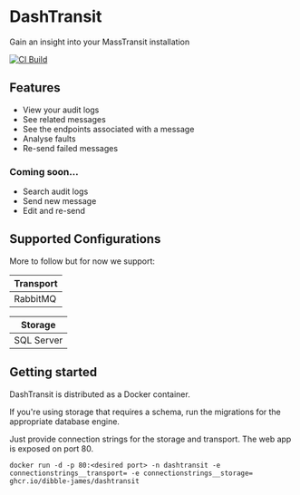 # DashTransit

Gain an insight into your MassTransit installation

[![CI Build](https://github.com/dibble-james/dashtransit/actions/workflows/ci.yml/badge.svg?branch=trunk)](https://github.com/dibble-james/dashtransit/actions/workflows/ci.yml)
## Features
- View your audit logs
- See related messages
- See the endpoints associated with a message
- Analyse faults
- Re-send failed messages

### Coming soon...
- Search audit logs
- Send new message
- Edit and re-send

## Supported Configurations
More to follow but for now we support:

| Transport |
| -- |
| RabbitMQ |

| Storage |
| -- |
| SQL Server |

## Getting started
DashTransit is distributed as a Docker container.

If you're using storage that requires a schema, run the migrations for the appropriate database engine.

Just provide connection strings for the storage and transport. The web app is exposed on port 80.

```
docker run -d -p 80:<desired port> -n dashtransit -e connectionstrings__transport= -e connectionstrings__storage= ghcr.io/dibble-james/dashtransit
```
